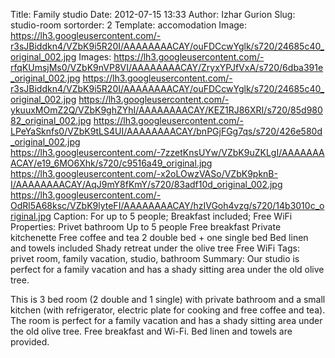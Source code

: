Title: Family studio
Date: 2012-07-15 13:33
Author: Izhar Gurion
Slug: studio-room
sortorder: 2
Template: accomodation
Image: https://lh3.googleusercontent.com/-r3sJBiddkn4/VZbK9i5R20I/AAAAAAAACAY/ouFDCcwYglk/s720/24685c40_original_002.jpg
Images: https://lh3.googleusercontent.com/-rfqKUmsjMs0/VZbK9nVP8VI/AAAAAAAACAY/ZryxYPJfVxA/s720/6dba391e_original_002.jpg
        https://lh3.googleusercontent.com/-r3sJBiddkn4/VZbK9i5R20I/AAAAAAAACAY/ouFDCcwYglk/s720/24685c40_original_002.jpg
        https://lh3.googleusercontent.com/-ykuuxMOmZ2Q/VZbK9ghZYhI/AAAAAAAACAY/KEZ1RJ86XRI/s720/85d98082_original_002.jpg
        https://lh3.googleusercontent.com/-LPeYaSknfs0/VZbK9tLS4UI/AAAAAAAACAY/bnPGjFGg7qs/s720/426e580d_original_002.jpg
        https://lh3.googleusercontent.com/-7zzetKnsUYw/VZbK9uZKLgI/AAAAAAAACAY/e19_6MO6Xhk/s720/c9516a49_original.jpg
        https://lh3.googleusercontent.com/-x2oLOwzVASo/VZbK9pknB-I/AAAAAAAACAY/AqJ9mY8fKmY/s720/83adf10d_original_002.jpg
        https://lh3.googleusercontent.com/-OdRl5A68ksc/VZbK9lyteFI/AAAAAAAACAY/hzIVGoh4vzg/s720/14b3010c_original.jpg
Caption: For up to 5 people; Breakfast included; Free WiFi
Properties: Privet bathroom
            Up to 5 people
            Free breakfast
            Private kitchenette
            Free coffee and tea
            2 double bed + one single bed
            Bed linen and towels included
            Shady retreat under the olive tree
            Free WiFi
Tags: privet room, family vacation, studio, bathroom
Summary: Our studio is perfect for a family vacation and has a shady sitting area under the old olive tree.

This is 3 bed room (2 double and 1 single) with private bathroom and a small kitchen (with refrigerator, electric plate for cooking and free coffee and tea).
The room is perfect for a family vacation and has a shady sitting area under the old olive tree. Free breakfast and Wi-Fi. Bed linen and towels are provided.
